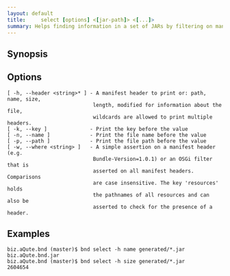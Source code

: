 ```yaml
---
layout: default
title:     select [options] <[jar-path]> <[...]> 
summary: Helps finding information in a set of JARs by filtering on manifest data and printing out selected information. 
---
```




## Synopsis

## Options

    [ -h, --header <string>* ] - A manifest header to print or: path, name, size,
                                length, modified for information about the file,
                                wildcards are allowed to print multiple headers. 
    [ -k, --key ]              - Print the key before the value
    [ -n, --name ]             - Print the file name before the value
    [ -p, --path ]             - Print the file path before the value
    [ -w, --where <string> ]   - A simple assertion on a manifest header (e.g.
                                Bundle-Version=1.0.1) or an OSGi filter that is
                                asserted on all manifest headers. Comparisons
                                are case insensitive. The key 'resources' holds
                                the pathnames of all resources and can also be
                                asserted to check for the presence of a header.

## Examples

    biz.aQute.bnd (master)$ bnd select -h name generated/*.jar
    biz.aQute.bnd.jar
    biz.aQute.bnd (master)$ bnd select -h size generated/*.jar
    2604654
